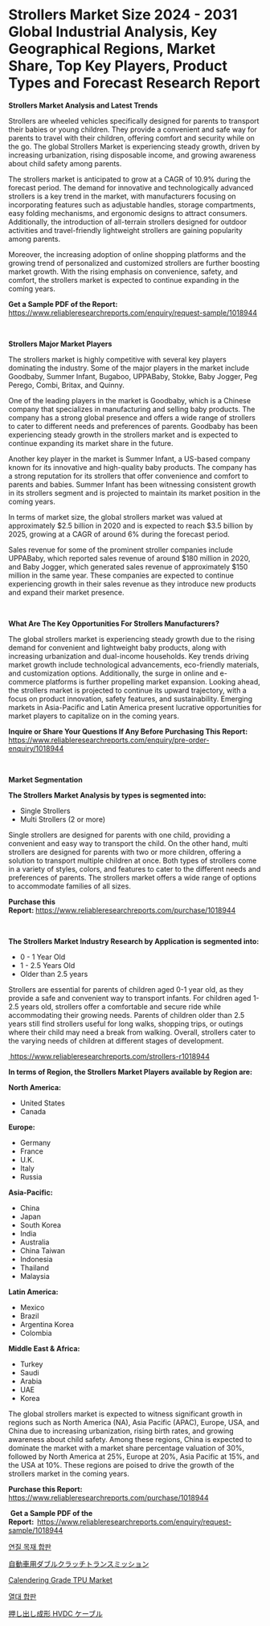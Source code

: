 <p><h1>Strollers Market Size 2024 - 2031 Global Industrial Analysis, Key Geographical Regions, Market Share, Top Key Players, Product Types and Forecast Research Report</h1></p><p><strong>Strollers Market Analysis and Latest Trends</strong></p>
<p><p>Strollers are wheeled vehicles specifically designed for parents to transport their babies or young children. They provide a convenient and safe way for parents to travel with their children, offering comfort and security while on the go. The global Strollers Market is experiencing steady growth, driven by increasing urbanization, rising disposable income, and growing awareness about child safety among parents.</p><p>The strollers market is anticipated to grow at a CAGR of 10.9% during the forecast period. The demand for innovative and technologically advanced strollers is a key trend in the market, with manufacturers focusing on incorporating features such as adjustable handles, storage compartments, easy folding mechanisms, and ergonomic designs to attract consumers. Additionally, the introduction of all-terrain strollers designed for outdoor activities and travel-friendly lightweight strollers are gaining popularity among parents.</p><p>Moreover, the increasing adoption of online shopping platforms and the growing trend of personalized and customized strollers are further boosting market growth. With the rising emphasis on convenience, safety, and comfort, the strollers market is expected to continue expanding in the coming years.</p></p>
<p><strong>Get a Sample PDF of the Report:&nbsp;</strong> <a href="https://www.reliableresearchreports.com/enquiry/request-sample/1018944">https://www.reliableresearchreports.com/enquiry/request-sample/1018944</a></p>
<p>&nbsp;</p>
<p><strong>Strollers Major Market Players</strong></p>
<p><p>The strollers market is highly competitive with several key players dominating the industry. Some of the major players in the market include Goodbaby, Summer Infant, Bugaboo, UPPABaby, Stokke, Baby Jogger, Peg Perego, Combi, Britax, and Quinny.</p><p>One of the leading players in the market is Goodbaby, which is a Chinese company that specializes in manufacturing and selling baby products. The company has a strong global presence and offers a wide range of strollers to cater to different needs and preferences of parents. Goodbaby has been experiencing steady growth in the strollers market and is expected to continue expanding its market share in the future.</p><p>Another key player in the market is Summer Infant, a US-based company known for its innovative and high-quality baby products. The company has a strong reputation for its strollers that offer convenience and comfort to parents and babies. Summer Infant has been witnessing consistent growth in its strollers segment and is projected to maintain its market position in the coming years.</p><p>In terms of market size, the global strollers market was valued at approximately $2.5 billion in 2020 and is expected to reach $3.5 billion by 2025, growing at a CAGR of around 6% during the forecast period.</p><p>Sales revenue for some of the prominent stroller companies include UPPABaby, which reported sales revenue of around $180 million in 2020, and Baby Jogger, which generated sales revenue of approximately $150 million in the same year. These companies are expected to continue experiencing growth in their sales revenue as they introduce new products and expand their market presence.</p></p>
<p>&nbsp;</p>
<p><strong>What Are The Key Opportunities For Strollers Manufacturers?</strong></p>
<p><p>The global strollers market is experiencing steady growth due to the rising demand for convenient and lightweight baby products, along with increasing urbanization and dual-income households. Key trends driving market growth include technological advancements, eco-friendly materials, and customization options. Additionally, the surge in online and e-commerce platforms is further propelling market expansion. Looking ahead, the strollers market is projected to continue its upward trajectory, with a focus on product innovation, safety features, and sustainability. Emerging markets in Asia-Pacific and Latin America present lucrative opportunities for market players to capitalize on in the coming years.</p></p>
<p><strong>Inquire or Share Your Questions If Any Before Purchasing This Report:</strong> <a href="https://www.reliableresearchreports.com/enquiry/pre-order-enquiry/1018944">https://www.reliableresearchreports.com/enquiry/pre-order-enquiry/1018944</a></p>
<p>&nbsp;</p>
<p><strong>Market Segmentation</strong></p>
<p><strong>The Strollers Market Analysis by types is segmented into:</strong></p>
<p><ul><li>Single Strollers</li><li>Multi Strollers (2 or more)</li></ul></p>
<p><p>Single strollers are designed for parents with one child, providing a convenient and easy way to transport the child. On the other hand, multi strollers are designed for parents with two or more children, offering a solution to transport multiple children at once. Both types of strollers come in a variety of styles, colors, and features to cater to the different needs and preferences of parents. The strollers market offers a wide range of options to accommodate families of all sizes.</p></p>
<p><strong>Purchase this Report:&nbsp;</strong><a href="https://www.reliableresearchreports.com/purchase/1018944">https://www.reliableresearchreports.com/purchase/1018944</a></p>
<p>&nbsp;</p>
<p><strong>The Strollers Market Industry Research by Application is segmented into:</strong></p>
<p><ul><li>0 - 1 Year Old</li><li>1 - 2.5 Years Old</li><li>Older than 2.5 years</li></ul></p>
<p><p>Strollers are essential for parents of children aged 0-1 year old, as they provide a safe and convenient way to transport infants. For children aged 1-2.5 years old, strollers offer a comfortable and secure ride while accommodating their growing needs. Parents of children older than 2.5 years still find strollers useful for long walks, shopping trips, or outings where their child may need a break from walking. Overall, strollers cater to the varying needs of children at different stages of development.</p></p>
<p><a href="https://www.reliableresearchreports.com/strollers-r1018944">&nbsp;https://www.reliableresearchreports.com/strollers-r1018944</a></p>
<p><strong>In terms of Region, the Strollers Market Players available by Region are:</strong></p>
<p>
    <p> <strong> North America: </strong>
        <ul>
            <li>United States</li>
            <li>Canada</li>
        </ul>
        </p> 
    <p> <strong> Europe: </strong>
        <ul>
            <li>Germany</li>
            <li>France</li>
            <li>U.K.</li>
            <li>Italy</li>
            <li>Russia</li>
        </ul>
        </p> 
    <p> <strong> Asia-Pacific: </strong>
        <ul>
            <li>China</li>
            <li>Japan</li>
            <li>South Korea</li>
            <li>India</li>
            <li>Australia</li>
            <li>China Taiwan</li>
            <li>Indonesia</li>
            <li>Thailand</li>
            <li>Malaysia</li>
        </ul>
        </p> 
    <p> <strong> Latin America: </strong>
        <ul>
            <li>Mexico</li>
            <li>Brazil</li>
            <li>Argentina Korea</li>
            <li>Colombia</li>
        </ul>
        </p> 
    <p> <strong> Middle East & Africa: </strong>
        <ul>
            <li>Turkey</li>
            <li>Saudi</li>
            <li>Arabia</li>
            <li>UAE</li>
            <li>Korea</li>
        </ul>
    </p>
    </p>
<p><p>The global strollers market is expected to witness significant growth in regions such as North America (NA), Asia Pacific (APAC), Europe, USA, and China due to increasing urbanization, rising birth rates, and growing awareness about child safety. Among these regions, China is expected to dominate the market with a market share percentage valuation of 30%, followed by North America at 25%, Europe at 20%, Asia Pacific at 15%, and the USA at 10%. These regions are poised to drive the growth of the strollers market in the coming years.</p></p>
<p><strong>Purchase this Report: </strong><a href="https://www.reliableresearchreports.com/purchase/1018944">https://www.reliableresearchreports.com/purchase/1018944</a></p>
<p>&nbsp;<strong>Get a Sample PDF of the Report:&nbsp;&nbsp;</strong><a href="https://www.reliableresearchreports.com/enquiry/request-sample/1018944">https://www.reliableresearchreports.com/enquiry/request-sample/1018944</a></p>
<p><strong></strong></p>
<p><p><a href="https://github.com/kimvicki3212024/Market-Research-Report-List-1/blob/main/2145713147967.md">연질 목재 합판</a></p><p><a href="https://github.com/DeonBoer2023/Market-Research-Report-List-1/blob/main/2150379140059.md">自動車用ダブルクラッチトランスミッション</a></p><p><a href="https://github.com/yadanielu/Market-Research-Report-List-1/blob/main/calendering-grade-tpu-market.md">Calendering Grade TPU Market</a></p><p><a href="https://github.com/marufmohassin05/Market-Research-Report-List-1/blob/main/8004074147968.md">열대 합판</a></p><p><a href="https://github.com/efcvopdgkdx128/Market-Research-Report-List-2/blob/main/9552367140060.md">押し出し成形 HVDC ケーブル</a></p></p>